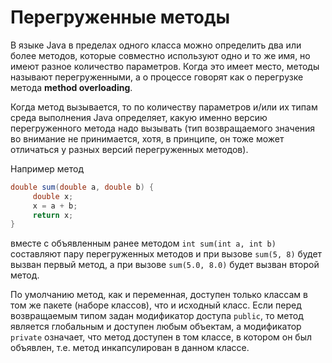 # Перегруженные методы

В языке Java в пределах одного класса можно определить два или более методов,
которые совместно используют одно и то же имя, но имеют разное количество параметров.
Когда это имеет место, методы называют перегруженными,
а о процессе говорят как о перегрузке метода **method overloading**.

Когда метод вызывается, то по количеству параметров и/или их типам среда выполнения Java определяет,
какую именно версию перегруженного метода надо вызывать
(тип возвращаемого значения во внимание не принимается, хотя, в принципе,
он тоже может отличаться у разных версий перегруженных методов).

Например метод

```java
double sum(double a, double b) {
     double x;
     x = a + b;
     return x;
}
```

вместе с объявленным ранее методом `int sum(int a, int b)`
составляют пару перегруженных методов и при вызове `sum(5, 8)` будет вызван первый метод,
а при вызове `sum(5.0, 8.0)` будет вызван второй метод.

По умолчанию метод, как и переменная, доступен только классам в том же пакете (наборе классов), что и исходный класс.
Если перед возвращаемым типом задан модификатор доступа `public`, то метод является глобальным и доступен любым объектам,
а модификатор `private` означает, что метод доступен в том классе, в котором он был объявлен,
т.е. метод инкапсулирован в данном классе.
